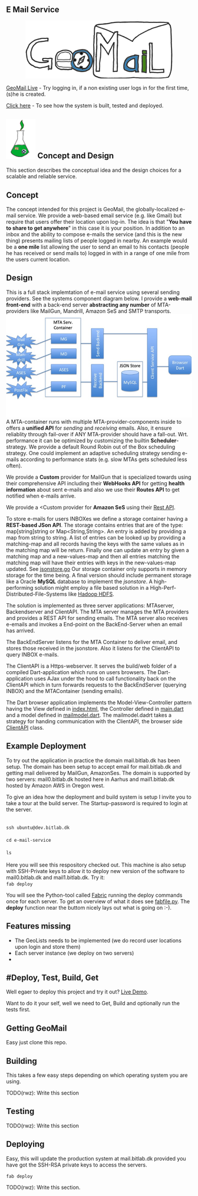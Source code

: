 
E Mail Service
------------------------------------------------------------

<div style="width:100%;">
<center><img src="docs/images/geomail.png" alt="GeoMail" width="400px"/></center>
</div>

[GeoMail Live](https://mail.bitlab.dk) - Try logging in, if a non existing user logs in
for the first time, (s)he is created.

[Click here](#deploy-test-build-get) - To see how the system is built, tested and deployed.


<img alt="Dev logo" src="docs/images/devlogo.png" width="80px"/> Concept and Design
--------------
This section describes the conceptual idea and the design choices for a scalable 
and reliable service.

Concept
---
The concept intended for this project is GeoMail, the
globally-localized e-mail service. We provide a web-based email
service (e.g. like Gmail) but require that users offer their
location upon log-in. The idea is that "<b>You have to share to get
anywhere</b>" in this case it is your position. In addition to an inbox and the ability to compose
e-mails the service (and this is the new thing) presents mailing lists
of people logged in nearby. An example would be a <b>one mile</b> list
allowing the user to send an email to his contacts (people he has
received or send mails to) logged in with in a range of one mile from the
users current location.

Design
---
This is a full stack implemtation of e-mail service using several sending providers. See the 
systems component diagram below. I provide a <b>web-mail front-end</b> with a back-end
server <b>abstracting any number</b> of MTA-providers like MailGun, Mandrill,
Amazon SeS and SMTP transports. 
![System Components Diagram](docs/SystemComponentDiagram.png "E-mail service - System components Diagram")
A MTA-container runs with multiple MTA-provider-components inside to 
offers a <b>unified API</b> for <i>sending</i> and <i>receiving</i> emails. Also, it ensure reliablity through 
fail-over if ANY MTA-provider should have a fall-out. Wrt. performance it can be optimized by customizing the 
builtin <b>Scheduler</b>-strategy. We provide a default Round Robin out of the Box scheduling strategy. One could 
implement an adaptive scheduling strategy sending e-mails according to performance stats (e.g. slow MTAs gets scheduled less often).

We provide a <b>Custom</b> provider for MailGun that is specialized towards using their comprehensive API
including their <b>WebHooks API</b>  for getting <b>health information</b> about sent e-mails and 
also we use their <b>Routes API</b> to get notified when e-mails arrive. 

We provide a <Custom</b> provider for <b>Amazon SeS</b> using their [Rest API](http://docs.aws.amazon.com/ses/latest/DeveloperGuide/sending-email.html). 

To store e-mails for users INBOXes we define a storage container having a <b>REST-based JSon API</b>. The storage 
contains entries that are of the type: map[string]string or Map<String,String>. An entry is added by providing a map
from string to string. A list of entries can be looked up by providing a matching-map and all records having the keys with
the same values as in the matching map will be return. Finally one can update an entry by given a matching map and a new-values-map and then all entries matching the matching map will have their entries with keys in the new-values-map updated.
See [jsonstore.go](https://github.com/rasmuswz/e-mail-service/blob/master/goworkspace/src/mail.bitlab.dk/backend/jsonstore.go)
Our storage container only supports in memory storage for the time being. A final version should include permanent storage like a Oracle <b>MySQL</b> database to implement the <i>jsonstore</i>. A high-performing solution might employ a file based solution in a High-Perf-Distributed-File-Systems like [Hadoop HDFS](https://hadoop.apache.org/docs/stable/hadoop-project-dist/hadoop-hdfs/HdfsUserGuide.html).

The solution is implemented as three server applications: MTAserver, Backendserver and ClientAPI. The MTA server 
manages the MTA providers and provides a REST API for sending emails. The MTA server also receives e-emails and 
invokes a End-point on the BackEnd-Server when an email has arrived. 

The BackEndServer listens for the MTA Container to deliver email, and stores those received in the jsonstore. Also it listens for the ClientAPI to query INBOX e-mails.

The ClientAPI is a Https-webserver. It serves the build/web folder of a compiled Dart-application which runs on users browsers. The Dart-application uses AJax under the hood to call functionality back on the ClientAPI which in turn forwards requests to the BackEndServer (querying INBOX) and the MTAContainer (sending emails).

The Dart browser application implements the Model-View-Controller pattern having the View defined in [index.html](https://github.com/rasmuswz/e-mail-service/blob/master/dartworkspace/web/index.html), the Controller defined in [main.dart](https://github.com/rasmuswz/e-mail-service/blob/master/dartworkspace/web/main.dart) and a model defined in [mailmodel.dart](https://github.com/rasmuswz/e-mail-service/blob/master/dartworkspace/web/mailmodel.dart). The mailmodel.dadrt takes a strategy for 
handing communication with the ClientAPI, the browser side [ClientAPI](https://github.com/rasmuswz/e-mail-service/blob/master/dartworkspace/web/geoconnection.dart) class.

Example Deployment
--------------------

To try out the application in practice the domain mail.bitlab.dk has been setup. The domain has been setup to accept email for mail.bitlab.dk and getting mail delivered by MailGun, AmazonSes. The domain is supported by two servers: mail0.bitlab.dk hosted here in Aarhus and mail1.bitlab.dk hosted by Amazon AWS in Oregon west. 

To give an idea how the deployment and build system is setup I invite you to take a tour at the build server. The Startup-password is required to login at the server.

<code>
ssh ubuntu@dev.bitlab.dk<br/>
cd e-mail-service<br/>
ls <br/>
</code>
Here you will see this respository checked out. This machine is also setup with SSH-Private keys to allow it to deploy
new version of the software to mail0.bitlab.dk and mail1.bitlab.dk. Try it:

<code>
fab deploy
</code>

You will see the Python-tool called [Fabric](http://www.fabfile.org/) running the deploy commands once for each server. 
To get an overview of what it does see [fabfile.py](https://github.com/rasmuswz/e-mail-service/blob/master/fabfile.py). The <b>deploy</b> function near the buttom nicely lays out what is going on :-).




Features missing
--------------------
  * The GeoLists needs to be implemented (we do record user locations upon login and store them)
  * Each server instance (we deploy on two servers) 
  *  

#Deploy, Test, Build, Get
--------------------

Well egaer to deploy this project and try it out? [Live Demo](https://mail.bitlab.dk).

Want to do it your self, well we need to Get, Build and optionally run the tests first.

Getting GeoMail
----

Easy just clone this repo.


Building
----
This takes a few easy steps depending on which operating system you are using.

TODO(rwz): Write this section

Testing
----
TODO(rwz): Write this section


Deploying
-----

Easy, this will update the production system at mail.bitlab.dk provided you have
got the SSH-RSA private keys to access the servers.
```
fab deploy
```
TODO(rwz): Write this section.
